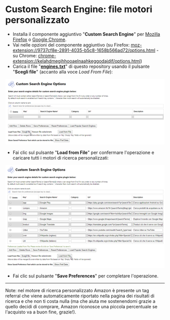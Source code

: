 # Custom Search Engine: file motori personalizzato

- Installa il componente aggiuntivo "**Custom Search Engine**" per [Mozilla Firefox](https://addons.mozilla.org/it/firefox/addon/custom-search-engine/) o [Google Chrome](https://chrome.google.com/webstore/detail/custom-search-engine/kelahdmegihhooaelnaahkeggodajdjf?hl=it).
- Vai nelle opzioni del componente aggiuntivo (su Firefox: [moz-extension://9737cf8e-2891-4035-b5c8-1658b566ad72/options.html](moz-extension://9737cf8e-2891-4035-b5c8-1658b566ad72/options.html) - su Chrome: [chrome-extension://kelahdmegihhooaelnaahkeggodajdjf/options.html](chrome-extension://kelahdmegihhooaelnaahkeggodajdjf/options.html))
- Carica il file "[**engines.txt**](https://raw.githubusercontent.com/gioxx/fxaddons/master/Custom%20Search%20Engine/engines.txt)" di questo repository usando il pulsante "**Scegli file**" (accanto alla voce *Load From File*):

![](https://raw.githubusercontent.com/gioxx/fxaddons/master/Custom%20Search%20Engine/Load-file.png)

- Fai clic sul pulsante "**Load from File**" per confermare l'operazione e caricare tutti i motori di ricerca personalizzati:

![](https://raw.githubusercontent.com/gioxx/fxaddons/master/Custom%20Search%20Engine/Load-from-file.png)

- Fai clic sul pulsante "**Save Preferences**" per completare l'operazione.

------

Note: nel motore di ricerca personalizzato Amazon è presente un tag referral che viene automaticamente riportato nella pagina dei risultati di ricerca e che non ti costa nulla (ma che aiuta me sostenendomi grazie a quello decidi di comprare, Amazon riconosce una piccola percentuale se l'acquisto va a buon fine, grazie!).

